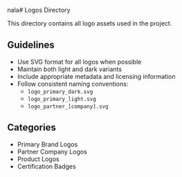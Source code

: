 nala# Logos Directory

This directory contains all logo assets used in the project.

## Guidelines

- Use SVG format for all logos when possible
- Maintain both light and dark variants
- Include appropriate metadata and licensing information
- Follow consistent naming conventions:
  - `logo_primary_dark.svg`
  - `logo_primary_light.svg`
  - `logo_partner_[company].svg`

## Categories

- Primary Brand Logos
- Partner Company Logos
- Product Logos
- Certification Badges